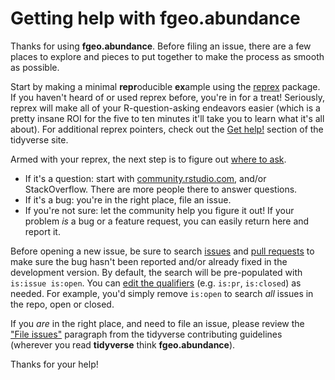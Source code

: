 # Getting help with fgeo.abundance

Thanks for using __fgeo.abundance__. Before filing an issue, there are a few places to explore and pieces to put together to make the process as smooth as possible.

Start by making a minimal **repr**oducible **ex**ample using the [reprex](http://reprex.tidyverse.org/) package. If you haven't heard of or used reprex before, you're in for a treat! Seriously, reprex will make all of your R-question-asking endeavors easier (which is a pretty insane ROI for the five to ten minutes it'll take you to learn what it's all about). For
additional reprex pointers, check out the [Get help!](https://www.tidyverse.org/help/) section of the tidyverse site.

Armed with your reprex, the next step is to figure out [where to ask](https://www.tidyverse.org/help/#where-to-ask).

* If it's a question: start with
    [community.rstudio.com](https://community.rstudio.com/), and/or StackOverflow. There are more people there to answer questions.
* If it's a bug: you're in the right place, file an issue.
* If you're not sure: let the community help you figure it out! If your problem _is_ a bug or a feature request, you can easily return here and report it. 

Before opening a new issue, be sure to search [issues](https://github.com/forestgeo/fgeo.abundance/issues) and [pull requests](https://github.com/forestgeo/fgeo.abundance/pulls) to make sure the bug hasn't been reported and/or already fixed in the development version. By default, the search will be pre-populated with `is:issue is:open`. You can [edit the qualifiers](https://help.github.com/articles/searching-issues-and-pull-requests/) (e.g. `is:pr`, `is:closed`) as needed. For example, you'd simply remove `is:open` to search _all_ issues in the repo, open or closed.

If you _are_ in the right place, and need to file an issue, please review the ["File issues"](https://www.tidyverse.org/contribute/#issues) paragraph from the tidyverse contributing guidelines (wherever you read __tidyverse__ think __fgeo.abundance__).

Thanks for your help!
